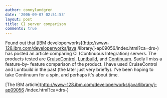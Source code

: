 ```yaml
---
author: connylundgren
date: '2006-09-07 02:51:53'
layout: post
title: CI server comparison
comments: true
---
```


Found out that [IBM developerworks](http://www-128.ibm.com/developerworks/java
/library/j-ap09056/index.html?ca=drs-) has posted an article comparing CI
(Continuous Integration) servers. The products tested are
[CruiseControl](http://cruisecontrol.sourceforge.net/),
[Luntbuild](http://luntbuild.javaforge.com/), and
[Continuum](http://maven.apache.org/continuum/). Sadly I miss a feature-by-
feature comparison of the product. I have used CruiseControl and Luntbuild in
the past (the later just very briefly). I've been hoping to take Continuum for
a spin, and perhaps it's about time.

[The IBM article](http://www-128.ibm.com/developerworks/java/library/j-ap09056
/index.html?ca=drs-)

